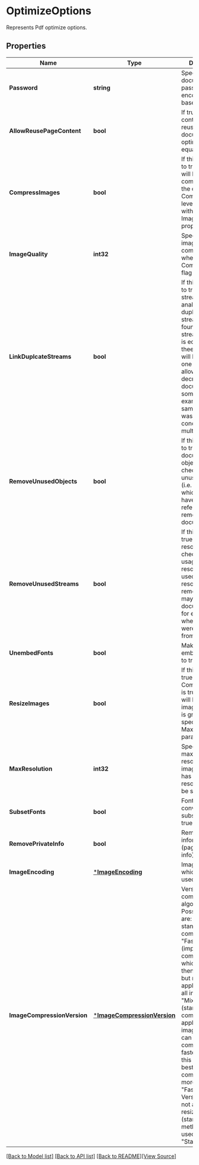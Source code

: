 # OptimizeOptions
Represents Pdf optimize options.

## Properties
Name | Type | Description | Notes
------------ | ------------- | ------------- | -------------
**Password** | **string** | Specifies document password (if any) encoded with base-64. | [optional] [default to null]
**AllowReusePageContent** | **bool** | If true page contents will be reused when document is optimized for equal pages. | [optional] [default to null]
**CompressImages** | **bool** | If this flag is set to true images will be compressed in the document. Compression level is specified with ImageQuality property. | [optional] [default to null]
**ImageQuality** | **int32** | Specifies level of image compression when CompressImages flag is used. | [optional] [default to null]
**LinkDuplcateStreams** | **bool** | If this flag is set to true, Resource streams will be analyzed. If duplicate streams are found (i.e. if stream contents is equal), then thees streams will be stored as one object.  This allows to decrease document size in some cases (for example, when same document was concatenated multiple times). | [optional] [default to null]
**RemoveUnusedObjects** | **bool** | If this flag is set to true, all document objects will be checked and unused objects (i.e. objects which does not have any reference) are removed from document. | [optional] [default to null]
**RemoveUnusedStreams** | **bool** | If this flag set to true, every resource is checked on it&#39;s usage. If resource is never used, then resources is removed. This may decrease document size for example when pages were extracted from document.  | [optional] [default to null]
**UnembedFonts** | **bool** | Make fonts not embedded if set to true.  | [optional] [default to null]
**ResizeImages** | **bool** | If this flag set to true and CompressImages is true images will be resized if image resolution is greater then specified MaxResolution parameter. | [optional] [default to null]
**MaxResolution** | **int32** | Specifies maximum resolution of images. If image has higher resolution it will be scaled. | [optional] [default to null]
**SubsetFonts** | **bool** | Fonts will be converted into subsets if set to true. | [optional] [default to null]
**RemovePrivateInfo** | **bool** | Remove private information (page piece info). | [optional] [default to null]
**ImageEncoding** | [***ImageEncoding**](ImageEncoding.md) | Image encode which will be used. | [optional] [default to null]
**ImageCompressionVersion** | [***ImageCompressionVersion**](ImageCompressionVersion.md) | Version of compression algorithm. Possible values are: &quot;Standard&quot; - standard compression, &quot;Fast&quot; - fast (improved compression which is faster then standard but may be applicable not for all images), &quot;Mixed&quot; - mixed (standard compression is applied to images which can not be compressed by  faster algorithm, this may give best compression but more slow then &quot;Fast&quot; algorithm. Version &quot;Fast&quot; is not applicable for resizing images (standard method will be used). Default is &quot;Standard&quot;. | [optional] [default to null]

[[Back to Model list]](../README.md#documentation-for-models) [[Back to API list]](../README.md#documentation-for-api-endpoints) [[Back to README]](../README.md)[[View Source]](../optimize_options.go)


